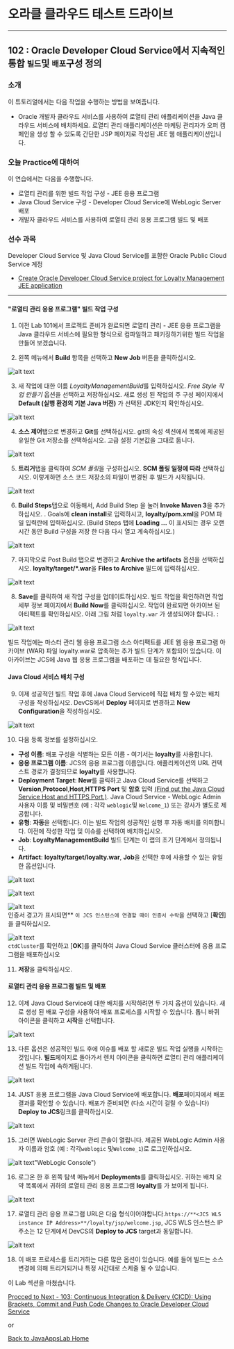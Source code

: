 # 오라클 클라우드 테스트 드라이브 #
-----
## 102 : Oracle Developer Cloud Service에서 지속적인 통합 `빌드`및 `배포`구성 정의 ##


### 소개 ###
이 튜토리얼에서는 다음 작업을 수행하는 방법을 보여줍니다. 
- Oracle 개발자 클라우드 서비스를 사용하여 로열티 관리 애플리케이션을 Java 클라우드 서비스에 배치하세요. 로열티 관리 애플리케이션은 마케팅 관리자가 오퍼 캠페인을 생성 할 수 있도록 간단한 JSP 페이지로 작성된 JEE 웹 애플리케이션입니다. 

### 오늘 Practice에 대하여 ###
이 연습에서는 다음을 수행합니다. 
- 로열티 관리를 위한 빌드 작업 구성 - JEE 응용 프로그램 
- Java Cloud Service 구성 - Developer Cloud Service에 WebLogic Server 배포 
- 개발자 클라우드 서비스를 사용하여 로열티 관리 응용 프로그램 빌드 및 배포 

### 선수 과목 ###

Developer Cloud Service 및 Java Cloud Service를 포함한 Oracle Public Cloud Service 계정 
+ [Create Oracle Developer Cloud Service project for Loyalty Management JEE application](101-JavaAppsLab.md) 

----


#### "로열티 관리 응용 프로그램" 빌드 작업 구성 ### 

1. 이전 Lab 101에서 프로젝트 준비가 완료되면 로열티 관리 - JEE 응용 프로그램을 Java 클라우드 서비스에 필요한 형식으로 컴파일하고 패키징하기위한 빌드 작업을 만들어 보겠습니다. 

2. 왼쪽 메뉴에서 **Build** 항목을 선택하고 **New Job** 버튼을 클릭하십시오. 

![alt text](images/102/05.new.job.png "Create new build job")


3. 새 작업에 대한 이름 *LoyaltyManagementBuild*를 입력하십시오. *Free Style 작업 만들기* 옵션을 선택하고 저장하십시오. 새로 생성 된 작업의 주 구성 페이지에서 **Default (실행 환경의 기본 Java 버전)** 가 선택된 JDK인지 확인하십시오. 

![alt text](images/102/06.job.main.png "Configure job")


4. **소스 제어**탭으로 변경하고 **Git**를 선택하십시오. git의 속성 섹션에서 목록에 제공된 유일한 Git 저장소를 선택하십시오. 고급 설정 기본값을 그대로 둡니다. 

![alt text](images/102/07.job.scm.png "Configure source control")


5. **트리거**탭을 클릭하여 *SCM 폴링*을 구성하십시오. **SCM 폴링 일정에 따라** 선택하십시오. 이렇게하면 소스 코드 저장소의 파일이 변경된 후 빌드가 시작됩니다. 

![alt text](images/102/07.scm.trigger.png "Configure source control")


6. **Build Steps**탭으로 이동해서, Add Build Step 을 눌러 **Invoke Maven 3**을 추가하십시오. . Goals에 **clean install**로 입력하시고, **loyalty/pom.xml**을 POM 파일 입력란에 입력하십시오. (Build Steps 탭에 **Loading ...** 이 표시되는 경우 오랜 시간 동안 Build 구성을 저장 한 다음 다시 열고 계속하십시오.) 

![alt text](images/102/08.job.maven.png "Add build step")


7. 마지막으로 Post Build 탭으로 변경하고 **Archive the artifacts** 옵션을 선택하십시오. **loyalty/target/*.war**을 **Files to Archive** 필드에 입력하십시오. 

![alt text](images/102/09.job.post.png "Post build")


8. **Save**를 클릭하여 새 작업 구성을 업데이트하십시오. 빌드 작업을 확인하려면 작업 세부 정보 페이지에서 **Build Now**를 클릭하십시오. 작업이 완료되면 아카이브 된 아티팩트를 확인하십시오. 아래 그림 처럼 `loyalty.war` 가 생성되어야 합니다. :

![alt text](images/102/10.build.artifacts.png "Build artifacts")


빌드 작업에는 마스터  관리 웹 응용 프로그램 소스 아티팩트를 JEE 웹 응용 프로그램 아카이브 (WAR) 파일 loyalty.war로 압축하는 추가 빌드 단계가 포함되어 있습니다. 이 아카이브는 JCS에 Java 웹 응용 프로그램을 배포하는 데 필요한 형식입니다. 

#### Java Cloud 서비스 배치 구성 

9. 이제 성공적인 빌드 작업 후에 Java Cloud Service에 직접 배치 할 수있는 배치 구성을 작성하십시오. DevCS에서 **Deploy** 페이지로 변경하고 **New Configuration**을 작성하십시오. 

![alt text](images/102/11.new.deploy.png "New deploy configuration")


10. 다음 등록 정보를 설정하십시오. 

- **구성 이름**: 배포 구성을 식별하는 모든 이름 - 여기서는 **loyalty**를 사용합니다. 
- **응용 프로그램 이름**: JCS의 응용 프로그램 이름입니다. 애플리케이션의 URL 컨텍스트 경로가 결정되므로 **loyalty**를 사용합니다. 
- **Deployment Target**: **New**를 클릭하고 Java Cloud Service를 선택하고 **Version**,**Protocol**,**Host**,**HTTPS Port** 및 **암호** 입력 
[(Find out the Java Cloud Service Host and HTTPS Port.)](java.cloud.md). 
Java Cloud Service - WebLogic Admin 사용자 이름 및 비밀번호 (예 : 각각 `weblogic`및 `Welcome_1`) 또는 강사가 별도로 제공합니다. 
- **유형**: **자동**을 선택합니다. 이는 빌드 작업의 성공적인 실행 후 자동 배치를 의미합니다. 이전에 작성한 작업 및 이슈를 선택하여 배치하십시오. 
- **Job**: **LoyaltyManagementBuild** 빌드 단계는 이 랩의 초기 단계에서 정의됩니다. 
- **Artifact**: **loyalty/target/loyalty.war**, **Job**을 선택한 후에 사용할 수 있는 유일한 옵션입니다. 

![alt text](images/102/12.deploy.config.png "Deployment Configuration")


![alt text](images/102/13.jcs.config.png "JCS Configuration")


![alt text](images/102/13.cert.png "Certificate Warning")   
인증서 경고가 표시되면** `이 JCS 인스턴스에 연결할 때이 인증서 수락`을 선택하고 [**확인**]을 클릭하십시오. 

![alt text](images/102/13.cluster.png "deploy to cluster")   
`ctdCluster`를 확인하고 [**OK**]를 클릭하여 Java Cloud Service 클러스터에 응용 프로그램을 배포하십시오 

11. **저장**을 클릭하십시오. 

#### 로열티 관리 응용 프로그램 빌드 및 배포 

12. 이제 Java Cloud Service에 대한 배치를 시작하려면 두 가지 옵션이 있습니다. 새로 생성 된 배포 구성을 사용하여 배포 프로세스를 시작할 수 있습니다. 톱니 바퀴 아이콘을 클릭하고 **시작**을 선택합니다. 

![alt text](images/102/14.deploy.start.png "Deployment Start")


13. 다른 옵션은 성공적인 빌드 후에 이슈를 배포 할 새로운 빌드 작업 실행을 시작하는 것입니다. **빌드**페이지로 돌아가서 렌치 아이콘을 클릭하면 로열티 관리 애플리케이션 빌드 작업에 속하게됩니다. 

![alt text](images/102/15.build.now.png "Build Now") 


14. JUST 응용 프로그램을 Java Cloud Service에 배포합니다. **배포**페이지에서 배포 결과를 확인할 수 있습니다. 배포가 준비되면 (다소 시간이 걸릴 수 있습니다) **Deploy to JCS**링크를 클릭하십시오. 

![alt text](images/102/16.deploy.ready.png "Deploy ready")


15. 그러면 WebLogic Server 관리 콘솔이 열립니다. 제공된 WebLogic Admin 사용자 이름과 암호 (예 : 각각`weblogic` 및`Welcome_1`)로 로그인하십시오. 

![alt text](images/102/17.jcs.console.png)"WebLogic Console")


16. 로그온 한 후 왼쪽 탐색 메뉴에서 **Deployments**를 클릭하십시오. 귀하는 배치 요약 목록에서 귀하의 로열티 관리 응용 프로그램 **loyalty**를 가 보이게 됩니다. 

![alt text](images/102/17.deployment.png "Deployments")


17. 로열티 관리 응용 프로그램 URL은 다음 형식이어야합니다.`https://**<JCS WLS instance IP Address>**/loyalty/jsp/welcome.jsp`, JCS WLS 인스턴스 IP 주소는 12 단계에서 DevCS의 **Deploy to JCS** target과 동일합니다. 

![alt text](images/102/18.sample.app.png "Loyalty Management Application")


18. 이 배포 프로세스를 트리거하는 다른 많은 옵션이 있습니다. 예를 들어 빌드는 소스 변경에 의해 트리거되거나 특정 시간대로 스케줄 될 수 있습니다. 

이 Lab 섹션을 마쳤습니다. 

[Procced to Next - 103: Continuous Integration & Delivery (CICD): Using Brackets, Commit and Push Code Changes to Oracle Developer Cloud Service](103-JavaAppsLab.md)

or

[Back to JavaAppsLab Home](README.md)

